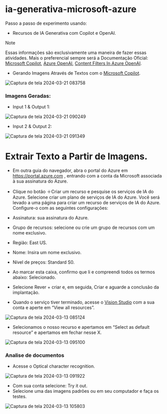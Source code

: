 # ia-generativa-microsoft-azure
Passo a passo de experimento usando:
 - Recursos de IA Generativa com Copilot e OpenAI.

 > [!NOTE]
> Essas informações são exclusivamente uma maneira de fazer essas atividades.
>  Mais o preferencial sempre será a Documentação Oficial: [Microsoft Copilot](https://aka.ms/ai900-bing-copilot), [Azure OpenAI](https://aka.ms/ai900-azure-openai), [Content Filters In Azure OpenAI](https://aka.ms/ai900-content-filters).

- Gerando Imagens Através de Textos com o [Microsoft Copilot](https://copilot.microsoft.com/).

![Captura de tela 2024-03-21 083758](https://github.com/DalilaDeveloperMobile/dio-practice-microsoft-azure-ai-fundamentals/assets/29806802/067abf03-26ea-4231-b7a6-67dc6131f643)

### Imagens Geradas:
  - Input 1 & Output 1:
    
![Captura de tela 2024-03-21 090249](https://github.com/DalilaDeveloperMobile/dio-practice-microsoft-azure-ai-fundamentals/assets/29806802/9228967b-f350-4cb4-8fee-80837e665f43)

  - Input 2 & Output 2:

![Captura de tela 2024-03-21 091349](https://github.com/DalilaDeveloperMobile/dio-practice-microsoft-azure-ai-fundamentals/assets/29806802/253d0d27-5566-4aae-a342-01da45983593)

# Extrair Texto a Partir de Imagens.
- Em outra guia do navegador, abra o portal do Azure em https://portal.azure.com , entrando com a conta da Microsoft associada à sua assinatura do Azure.
- Clique no botão ＋Criar um recurso e pesquise os serviços de IA do Azure. Selecione criar um plano de serviços de IA do Azure. Você será levado a uma página para criar um recurso de serviços de IA do Azure. Configure-o com as seguintes configurações:
 - Assinatura: sua assinatura do Azure.
 - Grupo de recursos: selecione ou crie um grupo de recursos com um nome exclusivo.
 - Região: East US.
 - Nome: Insira um nome exclusivo.
 - Nível de preços: Standard S0.
 - Ao marcar esta caixa, confirmo que li e compreendi todos os termos abaixo: Selecionado.
 - Selecione Rever + criar e, em seguida, Criar e aguarde a conclusão da implantação.

- Quando o serviço tiver terminado, acesse o [Vision Studio](https://portal.vision.cognitive.azure.com/?azure-portal=true) com a sua conta e aperte em “View all resources”.

![Captura de tela 2024-03-13 085124](https://github.com/DalilaDeveloperMobile/dio-practice-microsoft-azure-ai-fundamentals/assets/29806802/7416fe96-77b7-4232-8c19-0ecf161e4871)

- Selecionamos o nosso recurso e apertamos em “Select as default resource” e apertamos em fechar nesse X.

![Captura de tela 2024-03-13 095100](https://github.com/DalilaDeveloperMobile/dio-practice-microsoft-azure-ai-fundamentals/assets/29806802/e742c464-e868-480a-bd2f-f76427d1faa9)
<br>

### Analise de documentos

- Acesse o Optical character recognition.

![Captura de tela 2024-03-13 091922](https://github.com/DalilaDeveloperMobile/dio-practice-microsoft-azure-ai-fundamentals/assets/29806802/c8e7e78b-cc72-41fc-9cb7-3e7666cb0131)

- Com sua conta selecione: Try it out.
- Selecione uma das imagens padrões ou em seu computador e faça os testes.

![Captura de tela 2024-03-13 105803](https://github.com/DalilaDeveloperMobile/dio-practice-microsoft-azure-ai-fundamentals/assets/29806802/aca005c2-7be7-46fb-b647-b8dffdafc497)
